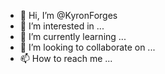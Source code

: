 - 👋 Hi, I’m @KyronForges
- 👀 I’m interested in ...
- 🌱 I’m currently learning ...
- 💞️ I’m looking to collaborate on ...
- 📫 How to reach me ...

<!---
KyronForges/KyronForges is a ✨ special ✨ repository because its `README.md` (this file) appears on your GitHub profile.
You can click the Preview link to take a look at your changes.
--->
